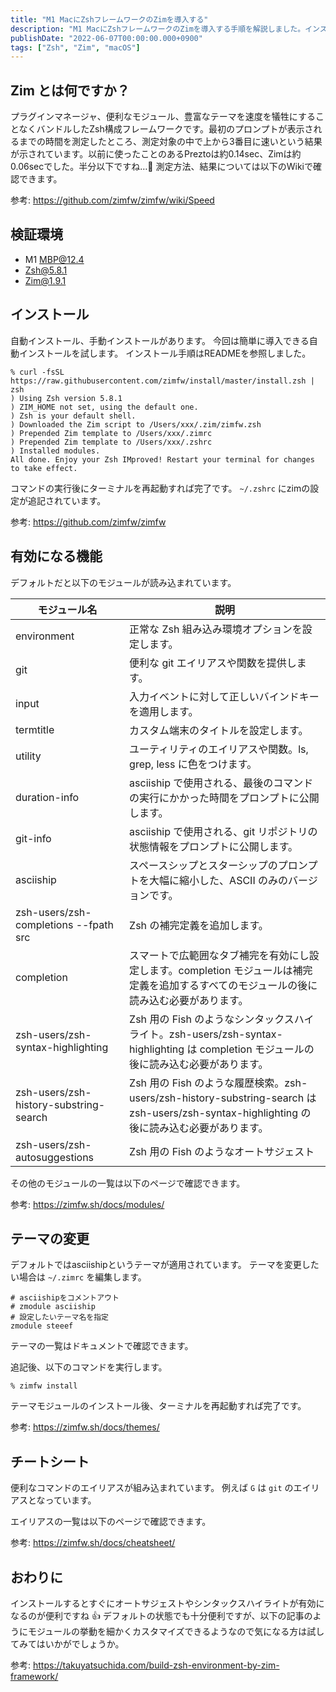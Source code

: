 ```yaml
---
title: "M1 MacにZshフレームワークのZimを導入する"
description: "M1 MacにZshフレームワークのZimを導入する手順を解説しました。インストール方法やデフォルトモジュール、テーマ変更の手順を記載しました。"
publishDate: "2022-06-07T00:00:00.000+0900"
tags: ["Zsh", "Zim", "macOS"]
---
```


## Zim とは何ですか？

プラグインマネージャ、便利なモジュール、豊富なテーマを速度を犠牲にすることなくバンドルしたZsh構成フレームワークです。最初のプロンプトが表示されるまでの時間を測定したところ、測定対象の中で上から3番目に速いという結果が示されています。以前に使ったことのあるPreztoは約0.14sec、Zimは約0.06secでした。半分以下ですね…🤔
測定方法、結果については以下のWikiで確認できます。

参考: https://github.com/zimfw/zimfw/wiki/Speed

## 検証環境

- M1 MBP@12.4
- Zsh@5.8.1
- Zim@1.9.1

## インストール

自動インストール、手動インストールがあります。
今回は簡単に導入できる自動インストールを試します。
インストール手順はREADMEを参照しました。

```shell
% curl -fsSL https://raw.githubusercontent.com/zimfw/install/master/install.zsh | zsh
) Using Zsh version 5.8.1
) ZIM_HOME not set, using the default one.
) Zsh is your default shell.
) Downloaded the Zim script to /Users/xxx/.zim/zimfw.zsh
) Prepended Zim template to /Users/xxx/.zimrc
) Prepended Zim template to /Users/xxx/.zshrc
) Installed modules.
All done. Enjoy your Zsh IMproved! Restart your terminal for changes to take effect.
```

コマンドの実行後にターミナルを再起動すれば完了です。
`~/.zshrc` にzimの設定が追記されています。

参考: https://github.com/zimfw/zimfw

## 有効になる機能

デフォルトだと以下のモジュールが読み込まれています。

| モジュール名                           | 説明                                                                                                                                       |
| -------------------------------------- | ------------------------------------------------------------------------------------------------------------------------------------------ |
| environment                            | 正常な Zsh 組み込み環境オプションを設定します。                                                                                            |
| git                                    | 便利な git エイリアスや関数を提供します。                                                                                                  |
| input                                  | 入力イベントに対して正しいバインドキーを適用します。                                                                                       |
| termtitle                              | カスタム端末のタイトルを設定します。                                                                                                       |
| utility                                | ユーティリティのエイリアスや関数。ls, grep, less に色をつけます。                                                                          |
| duration-info                          | asciiship で使用される、最後のコマンドの実行にかかった時間をプロンプトに公開します。                                                       |
| git-info                               | asciiship で使用される、git リポジトリの状態情報をプロンプトに公開します。                                                                 |
| asciiship                              | スペースシップとスターシップのプロンプトを大幅に縮小した、ASCII のみのバージョンです。                                                     |
| zsh-users/zsh-completions --fpath src  | Zsh の補完定義を追加します。                                                                                                               |
| completion                             | スマートで広範囲なタブ補完を有効にし設定します。completion モジュールは補完定義を追加するすべてのモジュールの後に読み込む必要があります。  |
| zsh-users/zsh-syntax-highlighting      | Zsh 用の Fish のようなシンタックスハイライト。zsh-users/zsh-syntax-highlighting は completion モジュールの後に読み込む必要があります。     |
| zsh-users/zsh-history-substring-search | Zsh 用の Fish のような履歴検索。zsh-users/zsh-history-substring-search は zsh-users/zsh-syntax-highlighting の後に読み込む必要があります。 |
| zsh-users/zsh-autosuggestions          | Zsh 用の Fish のようなオートサジェスト                                                                                                     |

その他のモジュールの一覧は以下のページで確認できます。

参考: https://zimfw.sh/docs/modules/

## テーマの変更

デフォルトではasciishipというテーマが適用されています。
テーマを変更したい場合は `~/.zimrc` を編集します。

```text title=".zimrc"
# asciishipをコメントアウト
# zmodule asciiship
# 設定したいテーマ名を指定
zmodule steeef
```

テーマの一覧はドキュメントで確認できます。

追記後、以下のコマンドを実行します。

```shell
% zimfw install
```

テーマモジュールのインストール後、ターミナルを再起動すれば完了です。

参考: https://zimfw.sh/docs/themes/

## チートシート

便利なコマンドのエイリアスが組み込まれています。
例えば `G` は `git` のエイリアスとなっています。

エイリアスの一覧は以下のページで確認できます。

参考: https://zimfw.sh/docs/cheatsheet/

## おわりに

インストールするとすぐにオートサジェストやシンタックスハイライトが有効になるのが便利ですね 👍
デフォルトの状態でも十分便利ですが、以下の記事のようにモジュールの挙動を細かくカスタマイズできるようなので気になる方は試してみてはいかがでしょうか。

参考: https://takuyatsuchida.com/build-zsh-environment-by-zim-framework/
